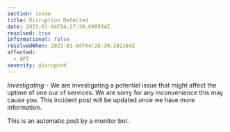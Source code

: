 ```yaml
---
section: issue
title: Disruption Detected
date: 2021-01-04T04:27:38.698934Z
resolved: true
informational: false
resolvedWhen: 2021-01-04T04:28:39.192164Z
affected:
  - API
severity: disrupted
---
```

*Investigating* - We are investigating a potential issue that might affect the uptime of one our of services. We are sorry for any inconvenience this may cause you. This incident post will be updated once we have more information.

This is an automatic post by a monitor bot.
        